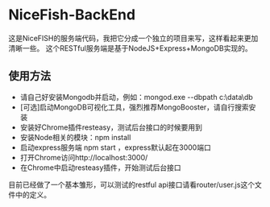 # NiceFish-BackEnd

这是NiceFISH的服务端代码，我把它分成一个独立的项目来写，这样看起来更加清晰一些。
这个RESTful服务端是基于NodeJS+Express+MongoDB实现的。

## 使用方法
- 请自己好安装Mongodb并启动，例如：mongod.exe --dbpath c:\data\db
- [可选]启动MongoDB可视化工具，强烈推荐MongoBooster，请自行搜索安装
- 安装好Chrome插件resteasy，测试后台接口的时候要用到
- 安装Node相关的模块：npm install
- 启动express服务端 npm start ，express默认起在3000端口
- 打开Chrome访问http://localhost:3000/
- 在Chrome中启动resteasy插件，开始测试后台接口

目前已经做了一个基本雏形，可以测试的restful api接口请看router/user.js这个文件中的定义。